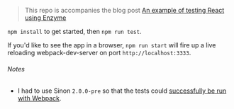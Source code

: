 > This repo is accompanies the blog post [An example of testing React using Enzyme](https://medium.com/???)

`npm install` to get started, then `npm run test`.

If you'd like to see the app in a browser, `npm run start` will fire up a live reloading webpack-dev-server on port `http://localhost:3333`.


###### Notes

- I had to use Sinon `2.0.0-pre` so that the tests could [successfully be run with Webpack](https://github.com/sinonjs/sinon/issues/830#issuecomment-182264301).
